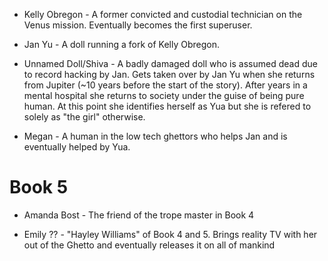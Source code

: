 * Kelly Obregon - A former convicted and custodial technician on the Venus mission. Eventually becomes the first superuser.

* Jan Yu - A doll running a fork of Kelly Obregon.

* Unnamed Doll/Shiva - A badly damaged doll who is assumed dead due to record hacking by Jan. Gets taken over by Jan Yu when she returns from Jupiter (~10 years before the start of the story). After years in a mental hospital she returns to society under the guise of being pure human. At this point she identifies herself as Yua but she is refered to solely as "the girl" otherwise.

* Megan - A human in the low tech ghettors who helps Jan and is eventually helped by Yua.

Book 5
========

* Amanda Bost - The friend of the trope master in Book 4

* Emily ?? - "Hayley Williams" of Book 4 and 5. Brings reality TV with her out of the Ghetto and eventually releases it on all of mankind
